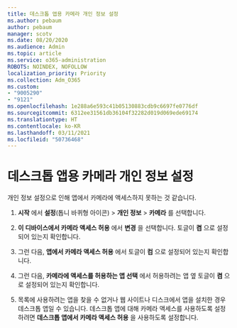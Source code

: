 ```yaml
---
title: 데스크톱 앱용 카메라 개인 정보 설정
ms.author: pebaum
author: pebaum
manager: scotv
ms.date: 08/20/2020
ms.audience: Admin
ms.topic: article
ms.service: o365-administration
ROBOTS: NOINDEX, NOFOLLOW
localization_priority: Priority
ms.collection: Adm_O365
ms.custom:
- "9005290"
- "9121"
ms.openlocfilehash: 1e288a6e593c41b05130883cdb9c6697fe0776df
ms.sourcegitcommit: 6312ee31561db36104f32282d019d069ede69174
ms.translationtype: HT
ms.contentlocale: ko-KR
ms.lasthandoff: 03/11/2021
ms.locfileid: "50736468"
---
```

# <a name="camera-privacy-settings-for-desktop-apps"></a>데스크톱 앱용 카메라 개인 정보 설정

개인 정보 설정으로 인해 앱에서 카메라에 액세스하지 못하는 것 같습니다.

1.  **시작** 에서 **설정**(톱니 바퀴형 아이콘) > **개인 정보** > **카메라** 를 선택합니다.

2.  **이 디바이스에서 카메라 액세스 허용** 에서 **변경** 을 선택합니다. 토글이 **켬** 으로 설정되어 있는지 확인합니다.

3.  그런 다음, **앱에서 카메라 액세스 허용** 에서 토글이 **컴** 으로 설정되어 있는지 확인합니다.

4.  그런 다음, **카메라에 액세스를 허용하는 앱 선택** 에서 허용하려는 앱 옆 토글이 **켬** 으로 설정되어 있는지 확인합니다.

5.  목록에 사용하려는 앱을 찾을 수 없거나 웹 사이트나 디스크에서 앱을 설치한 경우 데스크톱 앱일 수 있습니다. 데스크톱 앱에 대해 카메라 액세스를 사용하도록 설정하려면 **데스크톱 앱에서 카메라 액세스 허용** 을 사용하도록 설정합니다.